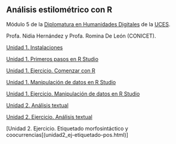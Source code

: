 ## Análisis estilométrico con R

Módulo 5 de la [Diplomatura en Humanidades Digitales](https://www.uces.edu.ar/educacion-distancia/curso/15140/diplomatura-humanidades-digitales) de la [UCES](https://www.uces.edu.ar/).

Profa. Nidia Hernández y Profa. Romina De León (CONICET).


[Unidad 1. Instalaciones](unidad1_instalaciones.html)

[Unidad 1. Primeros pasos en R Studio](unidad1_basicos.html)

[Unidad 1. Ejercicio. Comenzar con R](unidad1_comenzar-con-R.html)

[Unidad 1. Manipulación de datos en R Studio](unidad1_manipulacion-de-datos.html)

[Unidad 1. Ejercicio. Manipulación de datos en R Studio](unidad1_ej-manipulacion-datos.html)

[Unidad 2. Análisis textual](unidad2_analisis-textual.html)

[Unidad 2. Ejercicio. Análisis textual](unidad2_ej_analisis_textual.html)

[Unidad 2. Ejercicio. Etiquetado morfosintáctico y coocurrencias[(unidad2_ej-etiquetado-pos.html)]

